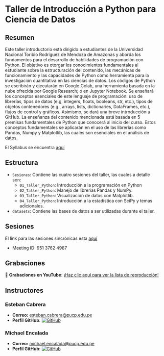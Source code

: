 # Taller de Introducción a Python para Ciencia de Datos

## Resumen
Este taller introductorio está dirigido a estudiantes de la Universidad Nacional Toribio Rodríguez de Mendoza de Amazonas y aborda los fundamentos para el desarrollo de habilidades de programación con Python. El objetivo es otorgar los conocimientos fundamentales al estudiante sobre la estructuración del contenido, las mecánicas de funcionamiento y las capacidades de Python como herramienta para la investigación cuantitativa en las ciencias de datos. Los códigos de Python se escribirán y ejecutarán en Google Colab, una herramienta basada en la nube ofrecida por Google Research; o en Jupyter Notebook. Se enseñará los conceptos esenciales de este lenguaje de programación: uso de librerías, tipos de datos (e.g, integers, floats, booleans, str, etc.), tipos de objetos contenedores (e.g., arrays, lists, dictionaries, DataFrames, etc.), flujos de control y gráficos. Asimismo, se dará una breve introducción a GitHub. La enseñanza del contenido mencionada está basada en 5 premisas fundamentales de Python que conocerá al inicio del curso. Estos conceptos fundamentales se aplicarán en el uso de las librerías como Pandas, Numpy y Matplotlib, las cuales son esenciales en el análisis de datos.

El Syllabus se encuentra <a href="https://docs.google.com/document/d/1j9PGyd5SO6EoB2o4-Ne0Wds4ty-rbe6p/edit?usp=sharing&ouid=100657601344850350475&rtpof=true&sd=true" target="_blank"> aquí </a>

## Estructura

- `Sesiones`: Contiene las cuatro sesiones del taller, las cuales a detalle son:
  - `01_Taller_Python`: Introducción a la programación en Python
  - `02_Taller_Python`: Manejo de librerías Pandas y NumPy.
  - `03_Taller_Python`: Visualización de datos con Matplotlib.
  - `04_Taller_Python`: Introducción a la estadística con SciPy y temas adicionales.
- `datasets`: Contiene las bases de datos a ser utilizadas durante el taller.

## Sesiones
El link para las sesiones sincrónicas esta <a href="https://pucp.zoom.us/j/95137624987
" target="_blank"> aquí </a>

- Meeting ID: 951 3762 4987

## Grabaciones
🎥 **Grabaciones en YouTube:** [¡Haz clic aquí para ver la lista de reproducción!](https://www.youtube.com/playlist?list=PLqq4bX-XIg37gq6khKLjIhee2CumLEbDZ)


## Instructores

### Esteban Cabrera
- **Correo:** [esteban.cabrera@pucp.edu.pe](mailto:esteban.cabrera@pucp.edu.pe)
- **Perfil GitHub:** [![GitHub](https://img.shields.io/badge/-GitHub-black?style=flat-square&logo=github)](https://github.com/estcab00)

### Michael Encalada
- **Correo:** [michael.encalada@pucp.edu.pe](mailto:michael.encalada@pucp.edu.pe)
- **Perfil GitHub:** [![GitHub](https://img.shields.io/badge/-GitHub-black?style=flat-square&logo=github)](https://github.com/MichaelEncalada)

